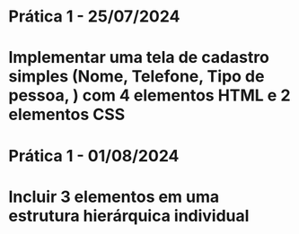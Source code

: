 # Prática 1 - 25/07/2024 
#  Implementar uma tela de cadastro simples (Nome, Telefone, Tipo de pessoa, ) com 4 elementos HTML e 2 elementos CSS

# Prática 1 - 01/08/2024
# Incluir 3 elementos em uma estrutura hierárquica individual 
   